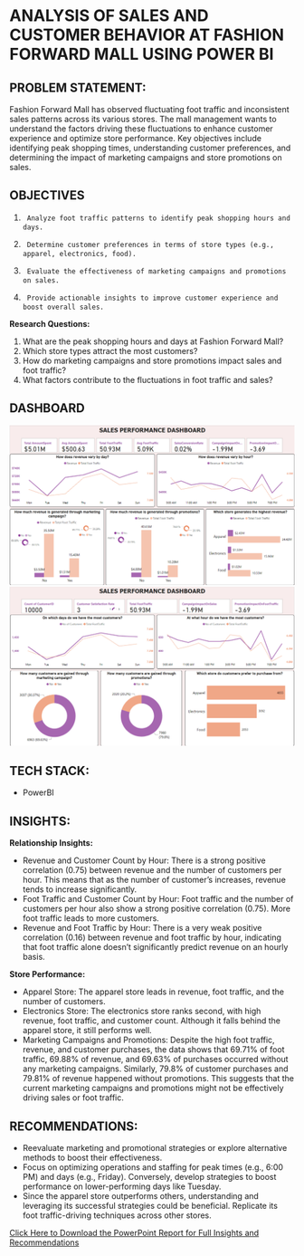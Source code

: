 # ANALYSIS OF SALES AND CUSTOMER BEHAVIOR AT FASHION FORWARD MALL USING POWER BI

## PROBLEM STATEMENT:  
Fashion Forward Mall has observed fluctuating foot traffic and inconsistent sales patterns across its various stores. The mall management wants to understand the factors driving these fluctuations to enhance customer experience and optimize store performance. Key objectives include identifying peak shopping times, understanding customer preferences, and determining the impact of marketing campaigns and store promotions on sales.

## OBJECTIVES
1.      Analyze foot traffic patterns to identify peak shopping hours and days.
2.      Determine customer preferences in terms of store types (e.g., apparel, electronics, food).
3.      Evaluate the effectiveness of marketing campaigns and promotions on sales.
4.      Provide actionable insights to improve customer experience and boost overall sales.

**Research Questions:**
1.	What are the peak shopping hours and days at Fashion Forward Mall?
2.	Which store types attract the most customers?
3.	How do marketing campaigns and store promotions impact sales and foot traffic?
4.	What factors contribute to the fluctuations in foot traffic and sales?


## DASHBOARD
<img src="Visualization/FashionForward.png">
<img src="Visualization/FashionForward1.png">


## TECH STACK: 
- PowerBI

## INSIGHTS:  

**Relationship Insights:**
- Revenue and Customer Count by Hour: There is a strong positive correlation (0.75) between revenue and the number of customers per hour. This means that as the number of customer’s increases, revenue tends to increase significantly.
- Foot Traffic and Customer Count by Hour: Foot traffic and the number of customers per hour also show a strong positive correlation (0.75). More foot traffic leads to more customers.
- Revenue and Foot Traffic by Hour: There is a very weak positive correlation (0.16) between revenue and foot traffic by hour, indicating that foot traffic alone doesn’t significantly predict revenue on an hourly basis.

**Store Performance:**
- Apparel Store: The apparel store leads in revenue, foot traffic, and the number of customers.
- Electronics Store: The electronics store ranks second, with high revenue, foot traffic, and customer count. Although it falls behind the apparel store, it still performs well.
- Marketing Campaigns and Promotions: Despite the high foot traffic, revenue, and customer purchases, the data shows that 69.71% of foot traffic, 69.88% of revenue, and 69.63% of purchases occurred without any marketing campaigns. Similarly, 79.8% of customer purchases and 79.81% of revenue happened without promotions. This suggests that the current marketing campaigns and promotions might not be effectively driving sales or foot traffic.



## RECOMMENDATIONS:  

- Reevaluate marketing and promotional strategies or explore alternative methods to boost their effectiveness.
- Focus on optimizing operations and staffing for peak times (e.g., 6:00 PM) and days (e.g., Friday). Conversely, develop strategies to boost performance on lower-performing days like Tuesday.
- Since the apparel store outperforms others, understanding and leveraging its successful strategies could be beneficial. Replicate its foot traffic-driving techniques across other stores.




<a href="Visualization/FASHION-FORWARD MALL_Report.pptx">Click Here to Download the PowerPoint Report for Full Insights and Recommendations</a>
